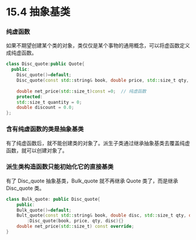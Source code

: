 # 15.4	抽象基类

### 纯虚函数

如果不期望创建某个类的对象，类仅仅是某个事物的通用概念，可以将虚函数定义成纯虚函数。

```c++
class Disc_quote:public Quote{
  public:
    Disc_quote()=default;
    Disc_quote(const std::string& book, double price, std::size_t qty, double disc):Quote(book, price),quantity(qty), discount(disc){}
    
    double net_price(std::size_t)const =0;	// 纯虚函数
    protected:
    std::size_t quantity = 0;
    double discount = 0.0;
};
```

### 含有纯虚函数的类是抽象基类

有了纯虚函数后，就不能创建类的对象了。派生子类通过继承抽象基类去覆盖纯虚函数，就可以创建对象了。

### 派生类构造函数只能初始化它的直接基类

有了 Disc_quote 抽象基类，Bulk_quote 就不再继承 Quote 类了，而是继承 Disc_quote 类。

```c++
class Bulk_quote: public Disc_quote{
    public:
    Bulk_quote()=default;
    Bult_quote(const std::string& book, double disc, std::size_t qty, double disc)
        :Disc_quote(book, price, qty, disc){}
    double net_price(std::size_t) const override;
}
```

